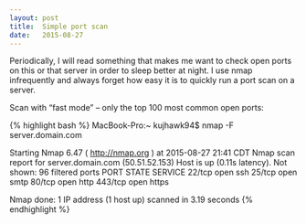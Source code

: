 ```yaml
---
layout: post
title:  Simple port scan
date:   2015-08-27
---
```

Periodically, I will read something that makes me want to check open ports on this or that server in order to sleep better at night.  I use nmap infrequently and always forget how easy it is to quickly run a port scan on a server.

Scan with “fast mode” – only the top 100 most common open ports:

{% highlight bash %}
MacBook-Pro:~ kujhawk94$ nmap -F server.domain.com
 
Starting Nmap 6.47 ( http://nmap.org ) at 2015-08-27 21:41 CDT
Nmap scan report for server.domain.com (50.51.52.153)
Host is up (0.11s latency).
Not shown: 96 filtered ports
PORT    STATE SERVICE
22/tcp  open  ssh
25/tcp  open  smtp
80/tcp  open  http
443/tcp open  https
 
Nmap done: 1 IP address (1 host up) scanned in 3.19 seconds
{% endhighlight %}
